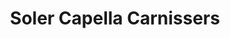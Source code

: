 ---
title: "Soler Capella Carnissers"
url: /santa-coloma-de-gramenet/soler-capella-carnissers/
shop: Metzgerei
---